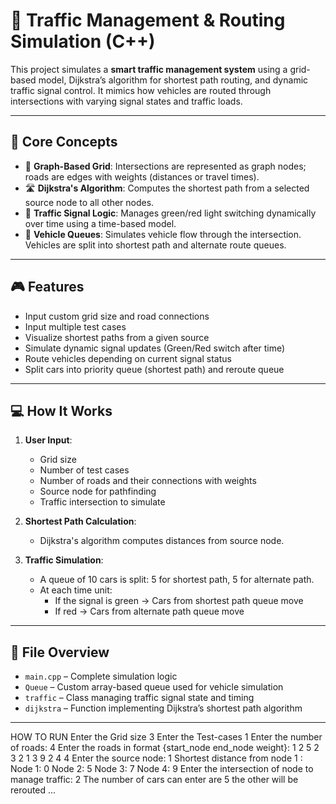 # 🚦 Traffic Management & Routing Simulation (C++)

This project simulates a **smart traffic management system** using a grid-based model, Dijkstra’s algorithm for shortest path routing, and dynamic traffic signal control. It mimics how vehicles are routed through intersections with varying signal states and traffic loads.

---

## 🧠 Core Concepts

- 📍 **Graph-Based Grid**: Intersections are represented as graph nodes; roads are edges with weights (distances or travel times).
- 🛣️ **Dijkstra's Algorithm**: Computes the shortest path from a selected source node to all other nodes.
- 🚦 **Traffic Signal Logic**: Manages green/red light switching dynamically over time using a time-based model.
- 🚗 **Vehicle Queues**: Simulates vehicle flow through the intersection. Vehicles are split into shortest path and alternate route queues.

---

## 🎮 Features

- Input custom grid size and road connections
- Input multiple test cases
- Visualize shortest paths from a given source
- Simulate dynamic signal updates (Green/Red switch after time)
- Route vehicles depending on current signal status
- Split cars into priority queue (shortest path) and reroute queue

---

## 💻 How It Works

1. **User Input**:
   - Grid size
   - Number of test cases
   - Number of roads and their connections with weights
   - Source node for pathfinding
   - Traffic intersection to simulate

2. **Shortest Path Calculation**:
   - Dijkstra's algorithm computes distances from source node.

3. **Traffic Simulation**:
   - A queue of 10 cars is split: 5 for shortest path, 5 for alternate path.
   - At each time unit:
     - If the signal is green → Cars from shortest path queue move
     - If red → Cars from alternate path queue move

---

## 📁 File Overview

- `main.cpp` – Complete simulation logic
- `Queue` – Custom array-based queue used for vehicle simulation
- `traffic` – Class managing traffic signal state and timing
- `dijkstra` – Function implementing Dijkstra’s shortest path algorithm

---
HOW TO RUN
Enter the Grid size
3
Enter the Test-cases
1
Enter the number of roads:
4
Enter the roads in format {start_node end_node weight}:
1 2 5
2 3 2
1 3 9
2 4 4
Enter the source node: 1
Shortest distance from node 1 :
Node 1: 0
Node 2: 5
Node 3: 7
Node 4: 9
Enter the intersection of node to manage traffic:
2
The number of cars can enter are 5 the other will be rerouted
...
